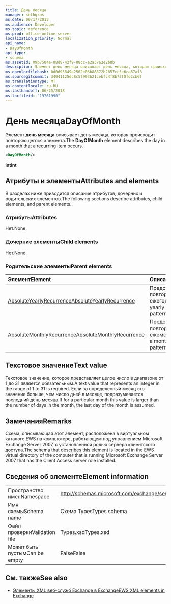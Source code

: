 ```yaml
---
title: День месяца
manager: sethgros
ms.date: 09/17/2015
ms.audience: Developer
ms.topic: reference
ms.prod: office-online-server
localization_priority: Normal
api_name:
- DayOfMonth
api_type:
- schema
ms.assetid: 09b7504e-08d8-42f9-88cc-a2a37a2e2b8b
description: Элемент день месяца описывает день месяца, которая происходит повторяющегося элемента.
ms.openlocfilehash: 0d0d95849a2562e06b88872b2857cc5e6ca67af3
ms.sourcegitcommit: 34041125dc8c5f993b21cebfc4f8b72f0fd2cb6f
ms.translationtype: MT
ms.contentlocale: ru-RU
ms.lasthandoff: 06/25/2018
ms.locfileid: "19761990"
---
```

# <a name="dayofmonth"></a><span data-ttu-id="e48a5-103">День месяца</span><span class="sxs-lookup"><span data-stu-id="e48a5-103">DayOfMonth</span></span>

<span data-ttu-id="e48a5-104">Элемент **день месяца** описывает день месяца, которая происходит повторяющегося элемента.</span><span class="sxs-lookup"><span data-stu-id="e48a5-104">The **DayOfMonth** element describes the day in a month that a recurring item occurs.</span></span> 
  
```xml
<DayOfMonth/>
```

<span data-ttu-id="e48a5-105">**int**</span><span class="sxs-lookup"><span data-stu-id="e48a5-105">**int**</span></span>

## <a name="attributes-and-elements"></a><span data-ttu-id="e48a5-106">Атрибуты и элементы</span><span class="sxs-lookup"><span data-stu-id="e48a5-106">Attributes and elements</span></span>

<span data-ttu-id="e48a5-107">В разделах ниже приводится описание атрибутов, дочерних и родительских элементов.</span><span class="sxs-lookup"><span data-stu-id="e48a5-107">The following sections describe attributes, child elements, and parent elements.</span></span>
  
### <a name="attributes"></a><span data-ttu-id="e48a5-108">Атрибуты</span><span class="sxs-lookup"><span data-stu-id="e48a5-108">Attributes</span></span>

<span data-ttu-id="e48a5-109">Нет.</span><span class="sxs-lookup"><span data-stu-id="e48a5-109">None.</span></span>
  
### <a name="child-elements"></a><span data-ttu-id="e48a5-110">Дочерние элементы</span><span class="sxs-lookup"><span data-stu-id="e48a5-110">Child elements</span></span>

<span data-ttu-id="e48a5-111">Нет.</span><span class="sxs-lookup"><span data-stu-id="e48a5-111">None.</span></span>
  
### <a name="parent-elements"></a><span data-ttu-id="e48a5-112">Родительские элементы</span><span class="sxs-lookup"><span data-stu-id="e48a5-112">Parent elements</span></span>

|<span data-ttu-id="e48a5-113">**Элемент**</span><span class="sxs-lookup"><span data-stu-id="e48a5-113">**Element**</span></span>|<span data-ttu-id="e48a5-114">**Описание**</span><span class="sxs-lookup"><span data-stu-id="e48a5-114">**Description**</span></span>|
|:-----|:-----|
|[<span data-ttu-id="e48a5-115">AbsoluteYearlyRecurrence</span><span class="sxs-lookup"><span data-stu-id="e48a5-115">AbsoluteYearlyRecurrence</span></span>](absoluteyearlyrecurrence.md) <br/> |<span data-ttu-id="e48a5-116">Представляет шаблон повторения ежегодно.</span><span class="sxs-lookup"><span data-stu-id="e48a5-116">Represents a yearly recurrence pattern.</span></span>  <br/> |
|[<span data-ttu-id="e48a5-117">AbsoluteMonthlyRecurrence</span><span class="sxs-lookup"><span data-stu-id="e48a5-117">AbsoluteMonthlyRecurrence</span></span>](absolutemonthlyrecurrence.md) <br/> |<span data-ttu-id="e48a5-118">Представляет шаблон повторения ежемесячно.</span><span class="sxs-lookup"><span data-stu-id="e48a5-118">Represents a monthly recurrence pattern.</span></span>  <br/> |
   
## <a name="text-value"></a><span data-ttu-id="e48a5-119">Текстовое значение</span><span class="sxs-lookup"><span data-stu-id="e48a5-119">Text value</span></span>

<span data-ttu-id="e48a5-120">Текстовое значение, которое представляет целое число в диапазоне от 1 до 31 является обязательным.</span><span class="sxs-lookup"><span data-stu-id="e48a5-120">A text value that represents an integer in the range of 1 to 31 is required.</span></span> <span data-ttu-id="e48a5-121">Если за определенный месяц это значение больше, чем число дней в месяце, подразумевается последний день месяца.</span><span class="sxs-lookup"><span data-stu-id="e48a5-121">If for a particular month this value is larger than the number of days in the month, the last day of the month is assumed.</span></span>
  
## <a name="remarks"></a><span data-ttu-id="e48a5-122">Замечания</span><span class="sxs-lookup"><span data-stu-id="e48a5-122">Remarks</span></span>

<span data-ttu-id="e48a5-123">Схема, описывающая этот элемент, расположена в виртуальном каталоге EWS на компьютере, работающем под управлением Microsoft Exchange Server 2007, с установленной ролью сервера клиентского доступа.</span><span class="sxs-lookup"><span data-stu-id="e48a5-123">The schema that describes this element is located in the EWS virtual directory of the computer that is running Microsoft Exchange Server 2007 that has the Client Access server role installed.</span></span>
  
## <a name="element-information"></a><span data-ttu-id="e48a5-124">Сведения об элементе</span><span class="sxs-lookup"><span data-stu-id="e48a5-124">Element information</span></span>

|||
|:-----|:-----|
|<span data-ttu-id="e48a5-125">Пространство имен</span><span class="sxs-lookup"><span data-stu-id="e48a5-125">Namespace</span></span>  <br/> |http://schemas.microsoft.com/exchange/services/2006/types  <br/> |
|<span data-ttu-id="e48a5-126">Имя схемы</span><span class="sxs-lookup"><span data-stu-id="e48a5-126">Schema name</span></span>  <br/> |<span data-ttu-id="e48a5-127">Схема Types</span><span class="sxs-lookup"><span data-stu-id="e48a5-127">Types schema</span></span>  <br/> |
|<span data-ttu-id="e48a5-128">Файл проверки</span><span class="sxs-lookup"><span data-stu-id="e48a5-128">Validation file</span></span>  <br/> |<span data-ttu-id="e48a5-129">Types.xsd</span><span class="sxs-lookup"><span data-stu-id="e48a5-129">Types.xsd</span></span>  <br/> |
|<span data-ttu-id="e48a5-130">Может быть пустым</span><span class="sxs-lookup"><span data-stu-id="e48a5-130">Can be empty</span></span>  <br/> |<span data-ttu-id="e48a5-131">False</span><span class="sxs-lookup"><span data-stu-id="e48a5-131">False</span></span>  <br/> |
   
## <a name="see-also"></a><span data-ttu-id="e48a5-132">См. также</span><span class="sxs-lookup"><span data-stu-id="e48a5-132">See also</span></span>

- [<span data-ttu-id="e48a5-133">Элементы XML веб-служб Exchange в Exchange</span><span class="sxs-lookup"><span data-stu-id="e48a5-133">EWS XML elements in Exchange</span></span>](ews-xml-elements-in-exchange.md)

